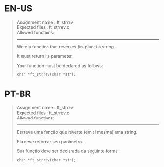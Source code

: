 # EN-US

> Assignment name  : ft_strrev   
> Expected files   : ft_strrev.c   
> Allowed functions:   
> 
> --------------------------------------------------------------------------------   
> 
> Write a function that reverses (in-place) a string.   
> 
> It must return its parameter.   
> 
> Your function must be declared as follows:   
> 
> `char	*ft_strrev(char *str);`

# PT-BR

> Assignment name  : ft_strrev   
> Expected files   : ft_strrev.c   
> Allowed functions:   
> 
> --------------------------------------------------------------------------------   
> 
> Escreva uma função que reverte (em si mesma) uma string.   
> 
> Ela deve retornar seu parâmetro.   
> 
> Sua função deve ser declarada da seguinte forma:   
> 
> `char	*ft_strrev(char *str);`
